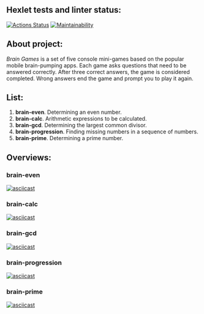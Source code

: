<b><h2>Hexlet tests and linter status:</h2></b>
[![Actions Status](https://github.com/BDRunner/frontend-project-lvl1/workflows/hexlet-check/badge.svg)](https://github.com/BDRunner/frontend-project-lvl1/actions)
[![Maintainability](https://api.codeclimate.com/v1/badges/a99a88d28ad37a79dbf6/maintainability)](https://codeclimate.com/github/BDRunner/frontend-project-lvl1/maintainability)

<h2><b>About project:</b></h2>
<p><i>Brain Games</i> is a set of five console mini-games based on the popular mobile brain-pumping apps. Each game asks questions that need to be answered correctly. After three correct answers, the game is considered completed. Wrong answers end the game and prompt you to play it again.</p>


<h2><b>List:</b></h2>
<ol>
  <li><b>brain-even</b>. Determining an even number.</li>
  <li><b>brain-calc</b>. Arithmetic expressions to be calculated.</li>
  <li><b>brain-gcd</b>. Determining the largest common divisor.</li>
  <li><b>brain-progression</b>. Finding missing numbers in a sequence of numbers.</li>
  <li><b>brain-prime</b>. Determining a prime number.</li>
</ol>

<h2><b>Overviews:</b></h2>

<h3><b>brain-even</b></h3>

[![asciicast](https://asciinema.org/a/wXPzLpLPdiIAWrFAgQUJiaCOY.svg)](https://asciinema.org/a/wXPzLpLPdiIAWrFAgQUJiaCOY)

<h3><b>brain-calc</b></h3>

[![asciicast](https://asciinema.org/a/2FHf1JePpQCGdu6w5O0JjI2Ww.svg)](https://asciinema.org/a/2FHf1JePpQCGdu6w5O0JjI2Ww)

<h3><b>brain-gcd</b></h3>

[![asciicast](https://asciinema.org/a/2zPVeEZ9wEwRt4d9W3zQDDhtU.svg)](https://asciinema.org/a/2zPVeEZ9wEwRt4d9W3zQDDhtU)

<h3><b>brain-progression</b></h3>

[![asciicast](https://asciinema.org/a/6o6vbRsN7S9O33xW7Lp7Az6l4.svg)](https://asciinema.org/a/6o6vbRsN7S9O33xW7Lp7Az6l4)

<h3><b>brain-prime</b></h3>

[![asciicast](https://asciinema.org/a/kHGVC8JRiHSaaWYr2TuJR1FyA.svg)](https://asciinema.org/a/kHGVC8JRiHSaaWYr2TuJR1FyA)



